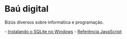 # Baú digital
<p>Bizús diversos sobre informática e programação.</p>
- <a href="https://github.com/arataca89/bau/blob/main/instalando_sqlite.md">Instalando o SQLite no Windows</a>
- <a href="https://developer.mozilla.org/pt-BR/docs/Web/JavaScript/Reference">Referência JavaScript</a>

